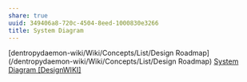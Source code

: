 ```yaml
---
share: true
uuid: 349406a8-720c-4504-8eed-1000830e3266
title: System Diagram
---
```

[dentropydaemon-wiki/Wiki/Concepts/List/Design Roadmap](/dentropydaemon-wiki/Wiki/Concepts/List/Design Roadmap) [System Diagram [DesignWIKI]](https://web.archive.org/web/20220506120517/https://deseng.ryerson.ca/dokuwiki/design:system_diagram)